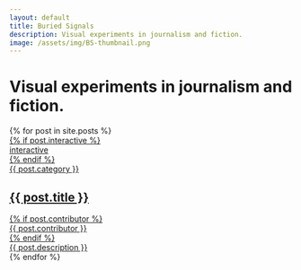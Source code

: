 ```yaml
---
layout: default
title: Buried Signals
description: Visual experiments in journalism and fiction.
image: /assets/img/BS-thumbnail.png
---
```


<div>
   <h1>Visual experiments in journalism and fiction.</h1>
   {% for post in site.posts %}
      <a href="{{ post.url }}" class="article">
         <img src="{{ post.image }}" alt="" />
         <div class="article-details">
            <div class="article-labels">
               {% if post.interactive %}
                  <div class="article-tag">
                     <span>interactive</span>
                  </div>
               {% endif %}
                  <div class="article-tag">
                     <span>{{ post.category }}</span>
                  </div>
            </div>
               <h2>{{ post.title }}</h2>
            {% if post.contributor %}
            <div class="article-contributors"> {{ post.contributor }} </div>
            {% endif %}
            <div class="article-description"> {{ post.description }}</div>
         </div>
      </a>
   {% endfor %}
</div>



